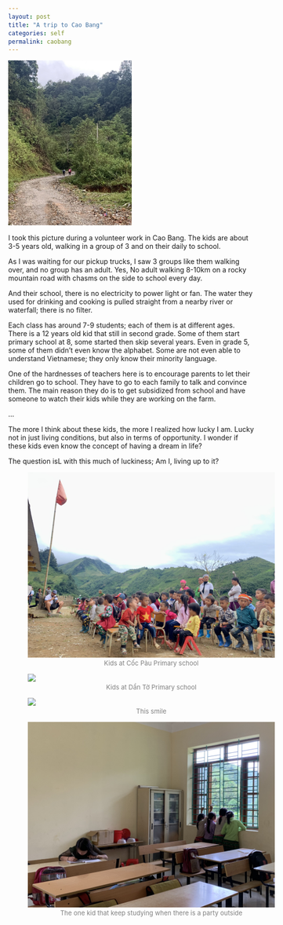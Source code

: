 ```yaml
---
layout: post
title: "A trip to Cao Bang"
categories: self
permalink: caobang
---
```

<img src="/assets/img/posts/walking_kids.jpeg" class="img-center" style="width:50%"/>

I took this picture during a volunteer work in Cao Bang. The kids are about 3-5 years old, walking in a group of 3 and on their daily to school. 

As I was waiting for our pickup trucks, I saw 3 groups like them walking over, and no group has an adult. 
Yes, No adult walking 8-10km on a rocky mountain road with chasms on the side to school every day.

And their school, there is no electricity to power light or fan. 
The water they used for drinking and cooking is pulled straight from a nearby river or waterfall; there is no filter.


Each class has around 7-9 students; each of them is at different ages. 
There is a 12 years old kid that still in second grade. Some of them start primary school at 8, some started then skip several years. 
Even in grade 5, some of them didn’t even know the alphabet. 
Some are not even able to understand Vietnamese; they only know their minority language.

One of the hardnesses of teachers here is to encourage parents to let their children go to school. 
They have to go to each family to talk and convince them.
The main reason they do is to get subsidized from school and have someone to watch their kids while they are working on the farm.

…

The more I think about these kids, the more I realized how lucky I am. 
Lucky not in just living conditions, but also in terms of opportunity. 
I wonder if these kids even know the concept of having a dream in life?

The question isL with this much of luckiness; Am I, living up to it?

<figure style="width:100%" class="img-center">
    <img src="/assets/img/posts/kids_at_coc_pau.jpeg" />
    <figcaption style='text-align:center; font-size:13px; color:gray;'>Kids at Cốc Pàu Primary school</figcaption>
</figure>

<figure style="width:100%" class="img-center">
    <img src="/assets/img/posts/kids_at_dan_to.jpg" />
    <figcaption style='text-align:center; font-size:13px; color:gray;'>Kids at Dẩn Tờ Primary school</figcaption>
</figure>

<figure style="width:100%" class="img-center">
    <img src="/assets/img/posts/smiling_kid.jpeg" />
    <figcaption style='text-align:center; font-size:13px; color:gray;'>This smile</figcaption>
</figure>

<figure style="width:100%" class="img-center">
    <img src="/assets/img/posts/learning_kid.jpeg" />
    <figcaption style='text-align:center; font-size:13px; color:gray;'>The one kid that keep studying when there is a party outside</figcaption>
</figure>

